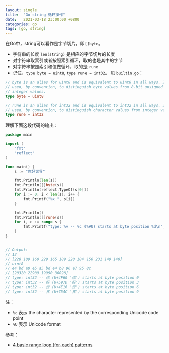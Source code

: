 ```yaml
---
layout: single
title:  "Go string 循环操作"
date:   2021-03-18 23:00:00 +0800
categories: go
tags: [go, string]
---
```


在Go中，string可以看作是字节切片，即`[]byte`。
* 字符串的长度 `len(string)` 是相应的字节切片的长度
* 对字符串取索引或者按照索引循环，取的也是其中的字节
* 对字符串按照索引和值做循环，取的是 `rune`
* 记住，`type byte = uint8`, `type rune = int32`。 见 `builtin.go`：

```go
// byte is an alias for uint8 and is equivalent to uint8 in all ways. It is
// used, by convention, to distinguish byte values from 8-bit unsigned
// integer values.
type byte = uint8

// rune is an alias for int32 and is equivalent to int32 in all ways. It is
// used, by convention, to distinguish character values from integer values.
type rune = int32
```


理解下面这段代码的输出：
```go
package main

import (
	"fmt"
	"reflect"
)

func main() {
	s := "你好世界"

	fmt.Println(len(s))
	fmt.Println([]byte(s))
	fmt.Println(reflect.TypeOf(s[0]))
	for i := 0; i < len(s); i++ {
		fmt.Printf("%x ", s[i])
	}

	fmt.Println()
	fmt.Println([]rune(s))
	for i, c := range s {
		fmt.Printf("type: %v -- %c (%#U) starts at byte position %d\n", reflect.TypeOf(c), c, c, i)
	}
}


// Output:
// 12
// [228 189 160 229 165 189 228 184 150 231 149 140]
// uint8
// e4 bd a0 e5 a5 bd e4 b8 96 e7 95 8c 
// [20320 22909 19990 30028]
// type: int32 -- 你 (U+4F60 '你') starts at byte position 0
// type: int32 -- 好 (U+597D '好') starts at byte position 3
// type: int32 -- 世 (U+4E16 '世') starts at byte position 6
// type: int32 -- 界 (U+754C '界') starts at byte position 9
```

注：
* `%c` 表示 the character represented by the corresponding Unicode code point
* `%U` 表示	Unicode format

参考：
* [4 basic range loop (for-each) patterns](https://yourbasic.org/golang/for-loop-range-array-slice-map-channel/)
